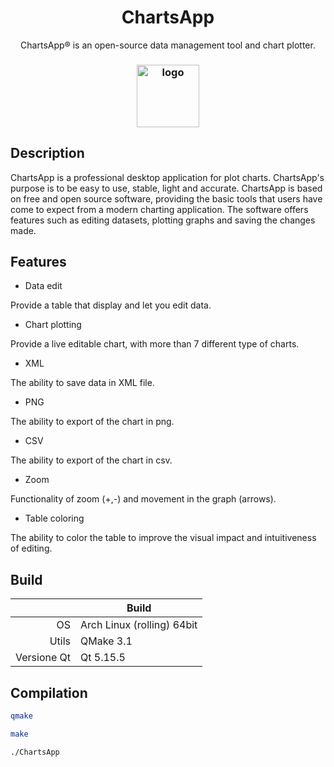 <h1 align="center">ChartsApp</h1>
<p align="center"> ChartsApp® is an open-source data management tool and chart plotter.</p>
<h3 align="center"><img src="https://i.imgur.com/cDGc8FR.jpeg" alt="logo" height="100px"></h3>


## Description

ChartsApp is a professional desktop application for plot charts. ChartsApp's purpose is to be easy to use, stable, light and accurate. ChartsApp is based on free and open source software, providing the basic tools that users have come to expect from a modern charting application. The software offers features such as editing datasets, plotting graphs and saving the changes made.

## Features
* Data edit

Provide a table that display and let you edit data.

* Chart plotting

Provide a live editable chart, with more than 7 different type of charts.

* XML

The ability to save data in XML file.

* PNG

The ability to export of the chart in png.

* CSV 

The ability to export of the chart in csv.

* Zoom 

Functionality of zoom (+,-) and movement in the graph (arrows).

* Table coloring

The ability to color the table to improve the visual impact and intuitiveness of editing.

## Build

|              | Build                |
|-------------:|----------------------|
| OS           | Arch Linux (rolling) 64bit  |
| Utils        | QMake 3.1            |
| Versione Qt  | Qt 5.15.5            |

## Compilation
```sh
qmake
```
```sh
make
```
```sh
./ChartsApp
```
 

